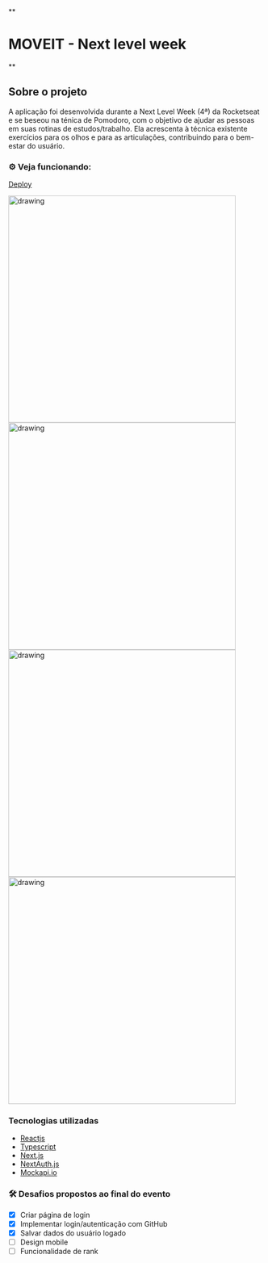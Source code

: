 **

# MOVEIT - Next level week

**
## Sobre o projeto
A aplicação foi desenvolvida durante a  Next Level Week (4ª) da Rocketseat e se beseou na ténica de Pomodoro, com o objetivo de ajudar as pessoas em suas rotinas de estudos/trabalho. Ela acrescenta à técnica existente exercícios para os olhos e para as articulações, contribuindo para o bem-estar do usuário.

### ⚙️ Veja funcionando:
[Deploy](https://moveit-nextlevelweek-4.vercel.app/)

<img src="https://i.imgur.com/cYAl6RF.png" alt="drawing" width="450"/>  <img src="https://i.imgur.com/0CxRpON.png" alt="drawing" width="450"/>
<img src="https://i.imgur.com/QMfaJLQ.png" alt="drawing" width="450"/>  <img src="https://i.imgur.com/3kXOjBJ.png" alt="drawing" width="450"/> 

### Tecnologias utilizadas
- [Reactjs](https://pt-br.reactjs.org/)
- [Typescript](https://www.typescriptlang.org/)
- [Next.js ](https://nextjs.org/)
- [NextAuth.js](https://next-auth.js.org/)
- [Mockapi.io](https://mockapi.io/)

### 🛠️ Desafios propostos ao final do evento

- [x] Criar página de login
- [x] Implementar login/autenticação com GitHub
- [x] Salvar dados do usuário logado
- [ ] Design mobile
- [ ] Funcionalidade de rank
